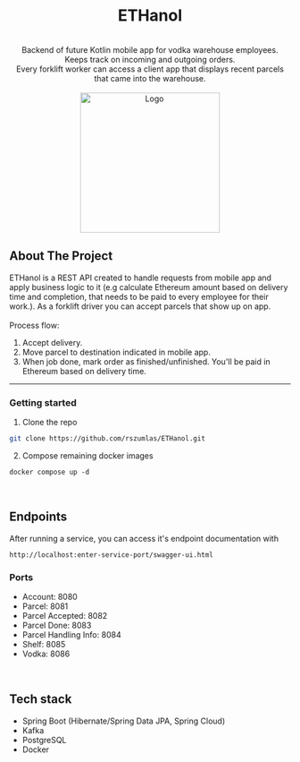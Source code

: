 <div align="center">
<h1 align="center">ETHanol</h1>

<br>

<a align="center">
Backend of future Kotlin mobile app for vodka warehouse employees. Keeps track on incoming and outgoing orders. <br>
Every forklift worker can access a client app that displays recent parcels that came into the warehouse.
</a>
<br><br>
<img src="https://i.ibb.co/kXJBD13/forklift-reverse.png" alt="Logo" width="250">
</div>


<!-- ABOUT THE PROJECT -->
## About The Project

ETHanol is a REST API created to handle requests from mobile app and apply business logic to it (e.g calculate Ethereum amount based on delivery time and completion, that needs to be paid to every employee for their work.).
As a forklift driver you can accept parcels that show up on app.
<br><br>
Process flow:
1. Accept delivery.
2. Move parcel to destination indicated in mobile app.
3. When job done, mark order as finished/unfinished. You'll be paid in Ethereum based on delivery time.

***

### Getting started
1. Clone the repo
  ```sh
  git clone https://github.com/rszumlas/ETHanol.git
  ```
2. Compose remaining docker images
  ```
  docker compose up -d
  ```
<br/>

## Endpoints
After running a service, you can access it's endpoint documentation with
  ```
  http://localhost:enter-service-port/swagger-ui.html
  ```
### Ports

* Account: 8080
* Parcel: 8081
* Parcel Accepted: 8082
* Parcel Done: 8083
* Parcel Handling Info: 8084
* Shelf: 8085
* Vodka: 8086

<br/>

## Tech stack

* Spring Boot (Hibernate/Spring Data JPA, Spring Cloud)
* Kafka
* PostgreSQL
* Docker
